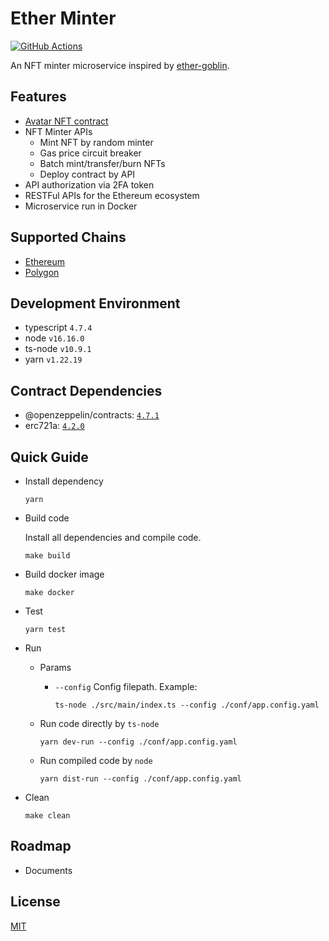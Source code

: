 # Ether Minter

[![GitHub Actions](https://github.com/jovijovi/ether-minter/workflows/Test/badge.svg)](https://github.com/jovijovi/ether-minter)

An NFT minter microservice inspired by [ether-goblin](https://github.com/jovijovi/ether-goblin).

## Features

- [Avatar NFT contract](./contracts/Avatar)
- NFT Minter APIs
  - Mint NFT by random minter
  - Gas price circuit breaker
  - Batch mint/transfer/burn NFTs
  - Deploy contract by API
- API authorization via 2FA token
- RESTFul APIs for the Ethereum ecosystem
- Microservice run in Docker

## Supported Chains

- [Ethereum](https://ethereum.org/)
- [Polygon](https://polygon.technology/)

## Development Environment

- typescript `4.7.4`
- node `v16.16.0`
- ts-node `v10.9.1`
- yarn `v1.22.19`

## Contract Dependencies

- @openzeppelin/contracts: [`4.7.1`](https://www.npmjs.com/package/@openzeppelin/contracts/v/4.7.1)
- erc721a: [`4.2.0`](https://www.npmjs.com/package/erc721a/v/4.2.0)

## Quick Guide

- Install dependency

  ```shell
  yarn
  ```

- Build code

  Install all dependencies and compile code.

  ```shell
  make build
  ```

- Build docker image

  ```shell
  make docker
  ```

- Test

  ```shell
  yarn test
  ```

- Run

    - Params

        - `--config` Config filepath. Example:

          ```shell
          ts-node ./src/main/index.ts --config ./conf/app.config.yaml
          ```

    - Run code directly by `ts-node`

      ```shell
      yarn dev-run --config ./conf/app.config.yaml
      ```

    - Run compiled code by `node`

      ```shell
      yarn dist-run --config ./conf/app.config.yaml
      ```

- Clean

  ```shell
  make clean
  ```

## Roadmap

- Documents

## License

[MIT](LICENSE)
